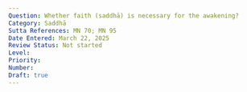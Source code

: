 ```yaml
---
Question: Whether faith (saddhā) is necessary for the awakening?
Category: Saddhā
Sutta References: MN 70; MN 95
Date Entered: March 22, 2025
Review Status: Not started
Level: 
Priority: 
Number: 
Draft: true
---
```

